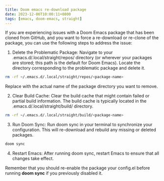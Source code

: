 ```yaml
---
title: Doom emacs re-download package
date: 2023-12-06T10:00:11+0800
tags: [emacs, doom-emacs, straight]
---
```

If you are experiencing issues with a Doom Emacs package that has been cloned from GitHub, and you want to force a re-download or re-clone of the package, you can use the following steps to address the issue:

1. Delete the Problematic Package: Navigate to your .emacs.d/.local/straight/repos/ directory (or wherever your packages are stored; this path is the default for Doom Emacs). Locate the directory corresponding to the problematic package and delete it.

```bash
rm -rf ~/.emacs.d/.local/straight/repos/<package-name>
``` 
Replace <package-name> with the actual name of the package directory you want to remove.

2. Clear Build Cache: Clear the build cache that might contain failed or partial build information. The build cache is typically located in the .emacs.d/.local/straight/build/ directory.

```bash
rm -rf ~/.emacs.d/.local/straight/build/<package-name>
``` 

3. Run Doom Sync: Run doom sync in your terminal to synchronize your configuration. This will re-download and rebuild any missing or deleted packages.

``` bash
doom sync
``` 

4. Restart Emacs: After running doom sync, restart Emacs to ensure that all changes take effect.

Remember that you should re-enable the package your config.el before running **doom sync** if you previously disabled it.